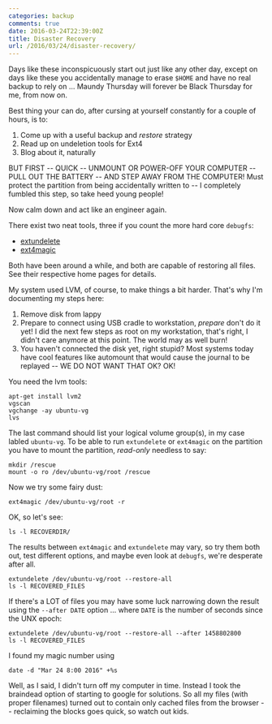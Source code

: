 ```yaml
---
categories: backup
comments: true
date: 2016-03-24T22:39:00Z
title: Disaster Recovery
url: /2016/03/24/disaster-recovery/
---
```


Days like these inconspicuously start out just like any other day,
except on days like these you accidentally manage to erase `$HOME` and
have no real backup to rely on ... Maundy Thursday will forever be Black
Thursday for me, from now on.

Best thing your can do, after cursing at yourself constantly for a
couple of hours, is to:

1. Come up with a useful backup and *restore* strategy
2. Read up on undeletion tools for Ext4
3. Blog about it, naturally

BUT FIRST -- QUICK -- UNMOUNT OR POWER-OFF YOUR COMPUTER -- PULL OUT THE
BATTERY -- AND STEP AWAY FROM THE COMPUTER!  Must protect the partition
from being accidentally written to -- I completely fumbled this step, so
take heed young people!

<!--more-->

Now calm down and act like an engineer again.

There exist two neat tools, three if you count the more hard core
`debugfs`:

- [extundelete](http://extundelete.sourceforge.net/)
- [ext4magic](http://ext4magic.sourceforge.net/ext4magic_en.html)

Both have been around a while, and both are capable of restoring all
files.  See their respective home pages for details.

My system used LVM, of course, to make things a bit harder.  That's why
I'm documenting my steps here:

1. Remove disk from lappy
2. Prepare to connect using USB cradle to workstation, *prepare* don't
   do it yet!  I did the next few steps as root on my workstation,
   that's right, I didn't care anymore at this point.  The world may as
   well burn!
3. You haven't connected the disk yet, right stupid?  Most systems today
   have cool features like automount that would cause the journal to be
   replayed -- WE DO NOT WANT THAT OK? OK!

You need the lvm tools:

    apt-get install lvm2
    vgscan
    vgchange -ay ubuntu-vg
    lvs

The last command should list your logical volume group(s), in my case
labled `ubuntu-vg`.  To be able to run `extundelete` or `ext4magic` on
the partition you have to mount the partition, *read-only* needless to
say:

    mkdir /rescue
    mount -o ro /dev/ubuntu-vg/root /rescue

Now we try some fairy dust:

    ext4magic /dev/ubuntu-vg/root -r

OK, so let's see:

    ls -l RECOVERDIR/

The results between `ext4magic` and `extundelete` may vary, so try them
both out, test different options, and maybe even look at `debugfs`,
we're desperate after all.

    extundelete /dev/ubuntu-vg/root --restore-all
    ls -l RECOVERED_FILES

If there's a LOT of files you may have some luck narrowing down the
result using the `--after DATE` option ... where `DATE` is the number
of seconds since the UNX epoch:

    extundelete /dev/ubuntu-vg/root --restore-all --after 1458802800
    ls -l RECOVERED_FILES

I found my magic number using

    date -d "Mar 24 8:00 2016" +%s

Well, as I said, I didn't turn off my computer in time. Instead I took
the braindead option of starting to google for solutions.  So all my
files (with proper filenames) turned out to contain only cached files
from the browser -- reclaiming the blocks goes quick, so watch out kids.
